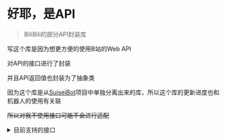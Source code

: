 # 好耶，是API

> BiliBili的部分API封装库

写这个库是因为想更方便的使用B站的Web API

对API的接口进行了封装

并且API返回值也封装为了抽象类

因为这个库是从[SuiseiBot](https://github.com/CBGan/SuiseiBot)项目中单独分离出来的库，所以这个库的更新进度也和机器人的使用有关联

~~所以对我不使用接口可能不会进行适配~~

<details>
    <summary>目前支持的接口</summary>
    动态：纯文本、图片动态、转发动态、视频动态
</details>



